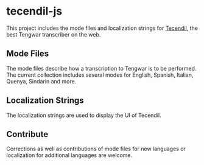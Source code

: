 # tecendil-js

This project includes the mode files and localization strings for
[Tecendil](tecendil.com), the best Tengwar transcriber on the web.

## Mode Files

The mode files describe how a transcription to Tengwar is to be performed. The
current collection includes several modes for English, Spanish, Italian, Quenya,
Sindarin and more.

## Localization Strings

The localization strings are used to display the UI of Tecendil.

## Contribute

Corrections as well as contributions of mode files for new languages or
localization for additional languages are welcome.
